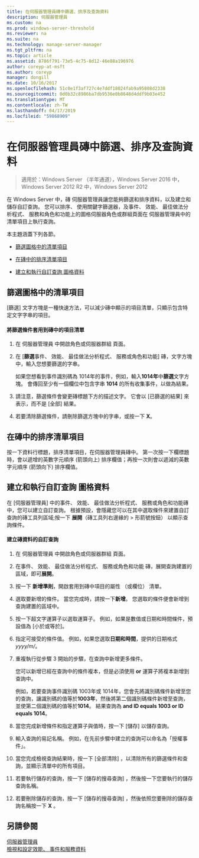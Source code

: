 ```yaml
---
title: 在伺服器管理員磚中篩選、排序及查詢資料
description: 伺服器管理員
ms.custom: na
ms.prod: windows-server-threshold
ms.reviewer: na
ms.suite: na
ms.technology: manage-server-manager
ms.tgt_pltfrm: na
ms.topic: article
ms.assetid: 8786f791-73e5-4c75-8d12-46e88a196976
author: coreyp-at-msft
ms.author: coreyp
manager: dongill
ms.date: 10/16/2017
ms.openlocfilehash: 51c0e1f3af727c4e7ddf18024fab9a95808d2338
ms.sourcegitcommit: 0d0b32c8986ba7db9536e0b8648d4ddf9b03e452
ms.translationtype: MT
ms.contentlocale: zh-TW
ms.lasthandoff: 04/17/2019
ms.locfileid: "59868909"
---
```

# <a name="filter-sort-and-query-data-in-server-manager-tiles"></a>在伺服器管理員磚中篩選、排序及查詢資料

>適用於：Windows Server （半年通道），Windows Server 2016 中，Windows Server 2012 R2 中，Windows Server 2012

在 Windows Server 中，磚 伺服器管理員讓您能夠篩選和排序資料，以及建立和儲存自訂查詢。 您可以排序、 使用關鍵字篩選器，及事件、 效能、 最佳做法分析程式、 服務和角色和功能上的圖格伺服器角色或群組頁面在 伺服器管理員中的清單項目上執行查詢。  
  
本主題涵蓋下列各節。  
  
-   [篩選圖格中的清單項目](#BKMK_tiles)  
  
-   [在磚中的排序清單項目](#BKMK_sort)  
  
-   [建立和執行自訂查詢 圖格資料](#BKMK_query)  
  
## <a name="BKMK_tiles"></a>篩選圖格中的清單項目  
[篩選]  文字方塊是一種快速方法，可以減少磚中顯示的項目清單，只顯示包含特定文字字串的項目。  
  
#### <a name="to-apply-a-filter-to-the-list-of-entries-in-a-tile"></a>將篩選條件套用到磚中的項目清單  
  
1.  在 伺服器管理員 中開啟角色或伺服器群組 頁面。  
  
2.  在 [**篩選**事件、 效能、 最佳做法分析程式、 服務或角色和功能] 磚，文字方塊中，輸入您想要篩選的字串。  
  
    如果您想看到事件識別碼為 1014年的事件，例如，輸入**1014年**中**篩選**文字方塊。 會傳回至少有一個欄位中包含字串 **1014** 的所有收集事件，以做為結果。  
  
3.  請注意，篩選條件會變更磚標題下方的描述文字。 它會以 [已篩選的結果] 來表示，而不是 [全部] 結果。  
  
4.  若要清除篩選條件，請刪除篩選方塊中的字串，或按一下 **X**。  
  
## <a name="BKMK_sort"></a>在磚中的排序清單項目  
按一下資料行標題，排序清單項目，在伺服器管理員磚中。 第一次按一下欄標題時，會以遞增的英數字元順序 (箭頭向上) 排序欄值；再按一次則會以遞減的英數字元順序 (箭頭向下) 排序欄值。  
  
## <a name="BKMK_query"></a>建立和執行自訂查詢 圖格資料  
在 [伺服器管理員] 中的事件、 效能、 最佳做法分析程式、 服務或角色和功能磚中，您可以建立自訂查詢。 根據預設，會隱藏您可以在其中選取條件來建置自訂查詢的磚工具列區域;按一下 **展開**（磚工具列右邊緣的 > 形箭號按鈕） 以顯示查詢條件。  
  
#### <a name="to-create-a-custom-query-for-tile-data"></a>建立磚資料的自訂查詢  
  
1.  在 伺服器管理員 中開啟角色或伺服器群組 頁面。  
  
2.  在事件、 效能、 最佳做法分析程式、 服務或角色和功能 磚，展開查詢建置的區域，即可**展開**。  
  
3.  按一下 **新增準則**，開啟套用到磚中項目的屬性 （或欄位） 清單。  
  
4.  選取要新增的條件。 當您完成時，請按一下**新增**。 您選取的條件便會新增到查詢建置的區域中。  
  
5.  按一下超文字運算子以選取運算子。 例如，如果是數值或日期和時間條件，預設值為 [小於或等於]。  
  
6.  指定可接受的條件值。 例如，如果您選取**日期和時間**，提供的日期格式*yyyy/m/*。  
  
7.  重複執行從步驟 3 開始的步驟，在查詢中新增更多條件。  
  
    您可以新增已經在查詢中的條件複本，但是必須使用 **or** 運算子將複本新增到查詢中。  
  
    例如，若要查詢事件識別碼 1003年或 1014年，您會先將識別碼條件新增至您的查詢，讓識別碼的值等於**1003年**，然後將第二個識別碼條件新增至查詢，並使第二個識別碼的值等於**1014**。 結果查詢為 **and ID equals 1003 or ID equals 1014**。  
  
8.  當您完成新增條件和指定運算子與值時，按一下 [儲存]  以儲存查詢。  
  
9. 輸入查詢的易記名稱。 例如，在先前步驟中建立的查詢可以命名為「授權事件」。  
  
10. 當您完成檢視查詢結果時，按一下 [全部清除]  ，以清除所有的篩選條件和查詢，並顯示清單中的所有項目。  
  
11. 若要執行儲存的查詢，按一下 [儲存的搜尋查詢] ，然後按一下您要執行的儲存查詢名稱。  
  
12. 若要刪除儲存的查詢，按一下 [儲存的搜尋查詢] ，然後依照您要刪除的儲存查詢名稱按一下 **X** 。  
  
## <a name="see-also"></a>另請參閱  
[伺服器管理員](server-manager.md)  
[檢視和設定效能、 事件和服務資料](view-and-configure-performance-event-and-service-data.md)  
  



